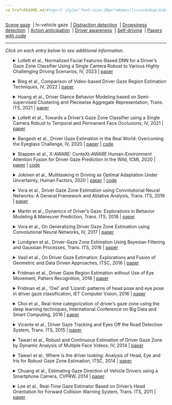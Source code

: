 ```yaml
---
<a href=README.md/#top><l style="font-size:30px">Home</l></a>&nbsp;&nbsp;| <a href=behavioral.md><l style="font-size:30px">Behavioral</l></a>&nbsp;&nbsp;| <l style="font-size:35px">Applications</l>&nbsp;&nbsp;| <a href=datasets.md><l style="font-size:30px">Datasets</l></a>&nbsp;&nbsp;
---
```


[Scene gaze](scene_gaze.md)&nbsp;&nbsp;| In-vehicle gaze&nbsp;&nbsp;| [Distraction detection](distraction_detection.md)&nbsp;&nbsp;| [Drowsiness detection](drowsiness_detection.md)&nbsp;&nbsp;| [Action anticipation](action_anticipation.md)&nbsp;&nbsp;| [Driver awareness](driver_awareness.md)&nbsp;&nbsp;| [Self-driving](self-driving.md)&nbsp;&nbsp;| [Papers with code](papers_with_code.md)&nbsp;&nbsp;
___
*Click on each entry below to see additional information.*
<ul><a name=2023_IV_Lollett></a>
<details close>
<summary>Lollett et al., Normalized Facial Features-Based DNN for a Driver’s Gaze Zone Classifier Using a Single Camera Robust to Various Highly Challenging Driving Scenarios, IV, 2023 | <a href=https://doi.org/10.1109/IV55152.2023.10186697>paper</a></summary>
<ul>
Dataset(s): private
</ul>
<ul>
<pre>
@inproceedings{2023_IV_Lollett,
    author = "Lollett, Catherine and Kamezaki, Mitsuhiro and Sugano, Shigeki",
    booktitle = "2023 IEEE Intelligent Vehicles Symposium (IV)",
    organization = "IEEE",
    pages = "1--8",
    title = "Normalized Facial Features-Based DNN for a Driver’s Gaze Zone Classifier Using a Single Camera Robust to Various Highly Challenging Driving Scenarios",
    year = "2023"
}
</pre>
</ul>
</ul>
<ul><a name=2022_IV_Bieg></a>
<details close>
<summary>Bieg et al., Comparison of Video-based Driver Gaze Region Estimation Techniques, IV, 2022 | <a href=https://doi.org/10.1109/IV51971.2022.9827145>paper</a></summary>
<ul>
Dataset(s): private
</ul>
<ul>
<pre>
@inproceedings{2022_IV_Bieg,
    author = "Bieg, Hans-Joachim and Strobel, Simon and Fischer, Matthias S and La{\ss}mann, Paula",
    booktitle = "2022 IEEE Intelligent Vehicles Symposium (IV)",
    organization = "IEEE",
    pages = "382--389",
    title = "Comparison of Video-based Driver Gaze Region Estimation Techniques",
    year = "2022"
}
</pre>
</ul>
</ul>
<ul><a name=2021_T-ITS_Huang></a>
<details close>
<summary>Huang et al., Driver Glance Behavior Modeling based on Semi-supervised Clustering and Piecewise Aggregate Representation, Trans. ITS, 2021 | <a href=https://doi.org/10.1109/TITS.2021.3080322>paper</a></summary>
<ul>
Dataset(s): private
</ul>
<ul>
<pre>
@article{2021_T-ITS_Huang,
    author = "Huang, Jianling and Long, Yan and Zhao, Xiaohua",
    journal = "IEEE Transactions on Intelligent Transportation Systems",
    publisher = "IEEE",
    title = "Driver Glance Behavior Modeling Based on Semi-Supervised Clustering and Piecewise Aggregate Representation",
    year = "2021"
}
</pre>
</ul>
</ul>
<ul><a name=2021_IV_Lollett></a>
<details close>
<summary>Lollett et al., Towards a Driver’s Gaze Zone Classifier using a Single Camera Robust to Temporal and Permanent Face Occlusions, IV, 2021 | <a href=https://doi.org/0.1109/IV48863.2021.9575367>paper</a></summary>
<ul>
Dataset(s): private
</ul>
<ul>
<pre>
@inproceedings{2021_IV_Lollett,
    author = "Lollett, Catherine and Kamezaki, Mitsuhiro and Sugano, Shigeki",
    booktitle = "2021 IEEE Intelligent Vehicles Symposium (IV)",
    organization = "IEEE",
    pages = "578--585",
    title = "Towards a Driver's Gaze Zone Classifier using a Single Camera Robust to Temporal and Permanent Face Occlusions",
    year = "2021"
}
</pre>
</ul>
</ul>
<ul><a name=2020_IV_Rangesh></a>
<details close>
<summary>Rangesh et al., Driver Gaze Estimation in the Real World: Overcoming the Eyeglass Challenge, IV, 2020 | <a href=https://doi.org/10.1109/IV47402.2020.9304573>paper</a> | <a href=https://github.com/arangesh/GPCycleGAN>code</a></summary>
<ul>
Dataset(s): LISA v3
</ul>
<ul>
<pre>
@inproceedings{2020_IV_Rangesh,
    author = "Rangesh, Akshay and Zhang, Bowen and Trivedi, Mohan M",
    booktitle = "IV",
    title = "Driver gaze estimation in the real world: Overcoming the eyeglass challenge",
    year = "2020"
}
</pre>
</ul>
</ul>
<ul><a name=2020_ICMI_Stappen></a>
<details close>
<summary>Stappen et al., X-AWARE: ConteXt-AWARE Human-Environment Attention Fusion for Driver Gaze Prediction in the Wild, ICMI, 2020 | <a href=https://doi.org/10.1145/3382507.3417967>paper</a> | <a href=https://github.com/lstappen/XAWARE>code</a></summary>
<ul>
Dataset(s): <a href=datasets.md#DGW>DGW</a>
</ul>
<ul>
<pre>
@inproceedings{2020_ICMI_Stappen,
    author = {Stappen, Lukas and Rizos, Georgios and Schuller, Bj{\"o}rn},
    booktitle = "ICMI",
    title = "X-AWARE: ConteXt-AWARE Human-Environment Attention Fusion for Driver Gaze Prediction in the Wild",
    year = "2020"
}
</pre>
</ul>
</ul>
<ul><a name=2020_HumanFactors_Jokinen></a>
<details close>
<summary>Jokinen et al., Multitasking in Driving as Optimal Adaptation Under Uncertainty, Human Factors, 2020 | <a href=https://doi.org/10.1177/0018720820927687>paper</a> | <a href=https://gitlab.com/jokinenj/multitasking-driving>code</a></summary>
<ul>
Dataset(s): private
</ul>
<ul>
<pre>
@article{2020_HumanFactors_Jokinen,
    author = "Jokinen, Jussi PP and Kujala, Tuomo and Oulasvirta, Antti",
    journal = "Human factors",
    number = "8",
    pages = "1324--1341",
    publisher = "Sage Publications Sage CA: Los Angeles, CA",
    title = "Multitasking in driving as optimal adaptation under uncertainty",
    volume = "63",
    year = "2021"
}
</pre>
</ul>
</ul>
<ul><a name=2018_TIV_Vora></a>
<details close>
<summary>Vora et al., Driver Gaze Zone Estimation using Convolutional Neural Networks: A General Framework and Ablative Analysis, Trans. ITS, 2019 | <a href=https://doi.org/10.1109/TIV.2018.2843120>paper</a></summary>
<ul>
Dataset(s): private
</ul>
<ul>
<pre>
@article{2018_TIV_Vora,
    author = "Vora, Sourabh and Rangesh, Akshay and Trivedi, Mohan Manubhai",
    journal = "IEEE Transactions on Intelligent Vehicles",
    number = "3",
    pages = "254--265",
    title = "Driver gaze zone estimation using convolutional neural networks: A general framework and ablative analysis",
    volume = "3",
    year = "2018"
}
</pre>
</ul>
</ul>
<ul><a name=2018_TIV_Martin></a>
<details close>
<summary>Martin et al., Dynamics of Driver’s Gaze: Explorations in Behavior Modeling & Maneuver Prediction, Trans. ITS, 2018 | <a href=https://doi.org/10.1109/TIV.2018.2804160>paper</a></summary>
<ul>
Dataset(s): private
</ul>
<ul>
<pre>
@article{2018_TIV_Martin,
    author = "Martin, Sujitha and Vora, Sourabh and Yuen, Kevan and Trivedi, Mohan Manubhai",
    journal = "IEEE Transactions on Intelligent Vehicles",
    number = "2",
    pages = "141--150",
    title = "Dynamics of driver's gaze: Explorations in behavior modeling and maneuver prediction",
    volume = "3",
    year = "2018"
}
</pre>
</ul>
</ul>
<ul><a name=2017_IV_Vora></a>
<details close>
<summary>Vora et al., On Generalizing Driver Gaze Zone Estimation using Convolutional Neural Networks, IV, 2017 | <a href=https://doi.org/10.1109/IVS.2017.7995822>paper</a></summary>
<ul>
Dataset(s): private
</ul>
<ul>
<pre>
@inproceedings{2017_IV_Vora,
    author = "Vora, Sourabh and Rangesh, Akshay and Trivedi, Mohan M",
    booktitle = "IV",
    title = "On generalizing driver gaze zone estimation using convolutional neural networks",
    year = "2017"
}
</pre>
</ul>
</ul>
<ul><a name=2016_T-ITS_Lundgren></a>
<details close>
<summary>Lundgren et al., Driver-Gaze Zone Estimation Using Bayesian Filtering and Gaussian Processes, Trans. ITS, 2016 | <a href=https://doi.org/10.1109/TITS.2016.2526050>paper</a></summary>
<ul>
Dataset(s): private
</ul>
<ul>
<pre>
@article{2016_T-ITS_Lundgren,
    author = "Lundgren, Malin and Hammarstrand, Lars and McKelvey, Tomas",
    journal = "IEEE Transactions on Intelligent Transportation Systems",
    number = "10",
    pages = "2739--2750",
    publisher = "IEEE",
    title = "Driver-gaze zone estimation using Bayesian filtering and Gaussian processes",
    volume = "17",
    year = "2016"
}
</pre>
</ul>
</ul>
<ul><a name=2016_ITSC_Vasli></a>
<details close>
<summary>Vasli et al., On Driver Gaze Estimation: Explorations and Fusion of Geometric and Data Driven Approaches, ITSC, 2016 | <a href=https://doi.org/10.1109/ITSC.2016.7795623>paper</a></summary>
<ul>
Dataset(s): private
</ul>
<ul>
<pre>
@inproceedings{2016_ITSC_Vasli,
    author = "Vasli, Borhan and Martin, Sujitha and Trivedi, Mohan Manubhai",
    booktitle = "ITSC",
    title = "On driver gaze estimation: Explorations and fusion of geometric and data driven approaches",
    year = "2016"
}
</pre>
</ul>
</ul>
<ul><a name=2016_IS_Fridman></a>
<details close>
<summary>Fridman et al., Driver Gaze Region Estimation without Use of Eye Movement, Pattern Recognition, 2016 | <a href=https://doi.org/10.1109/MIS.2016.47>paper</a></summary>
<ul>
Dataset(s): private
</ul>
<ul>
<pre>
@article{2016_IS_Fridman,
    author = "Fridman, Lex and Langhans, Philipp and Lee, Joonbum and Reimer, Bryan",
    journal = "IEEE Intelligent Systems",
    number = "3",
    pages = "49--56",
    title = "Driver gaze region estimation without use of eye movement",
    volume = "31",
    year = "2016"
}
</pre>
</ul>
</ul>
<ul><a name=2016_IET_Fridman></a>
<details close>
<summary>Fridman et al., ‘Owl’ and ‘Lizard’: patterns of head pose and eye pose in driver gaze classification, IET Computer Vision, 2016 | <a href=https://doi.org/10.1049/iet-cvi.2015.0296>paper</a></summary>
<ul>
Dataset(s): private
</ul>
<ul>
<pre>
@article{2016_IET_Fridman,
    author = "Fridman, Lex and Lee, Joonbum and Reimer, Bryan and Victor, Trent",
    journal = "IET Computer Vision",
    number = "4",
    pages = "308--314",
    title = "‘Owl’and ‘Lizard’: Patterns of head pose and eye pose in driver gaze classification",
    volume = "10",
    year = "2016"
}
</pre>
</ul>
</ul>
<ul><a name=2016_BigComp_Choi></a>
<details close>
<summary>Choi et al., Real-time categorization of driver’s gaze zone using the deep learning techniques, International Conference on Big Data and Smart Computing, 2016 | <a href=https://doi.org/10.1109/BIGCOMP.2016.7425813>paper</a></summary>
<ul>
Dataset(s): private
</ul>
<ul>
<pre>
@inproceedings{2016_BigComp_Choi,
    author = "Choi, In-Ho and Hong, Sung Kyung and Kim, Yong-Guk",
    booktitle = "ICBDSC",
    title = "Real-time categorization of driver's gaze zone using the deep learning techniques",
    year = "2016"
}
</pre>
</ul>
</ul>
<ul><a name=2015_T-ITS_Vicente></a>
<details close>
<summary>Vicente et al., Driver Gaze Tracking and Eyes Off the Road Detection System, Trans. ITS, 2015 | <a href=https://doi.org/10.1109/TITS.2015.2396031>paper</a></summary>
<ul>
Dataset(s): private
</ul>
<ul>
<pre>
@article{2015_T-ITS_Vicente,
    author = "Vicente, Francisco and Huang, Zehua and Xiong, Xuehan and De la Torre, Fernando and Zhang, Wende and Levi, Dan",
    journal = "IEEE Transactions on Intelligent Transportation Systems",
    number = "4",
    pages = "2014--2027",
    title = "Driver gaze tracking and eyes off the road detection system",
    volume = "16",
    year = "2015"
}
</pre>
</ul>
</ul>
<ul><a name=2014_IV_Tawari></a>
<details close>
<summary>Tawari et al., Robust and Continuous Estimation of Driver Gaze Zone by Dynamic Analysis of Multiple Face Videos, IV, 2014 | <a href=https://doi.org/10.1109/IVS.2014.6856607>paper</a></summary>
<ul>
Dataset(s): private
</ul>
<ul>
<pre>
@inproceedings{2014_IV_Tawari,
    author = "Tawari, Ashish and Trivedi, Mohan M",
    booktitle = "IV",
    title = "Robust and continuous estimation of driver gaze zone by dynamic analysis of multiple face videos",
    year = "2014"
}
</pre>
</ul>
</ul>
<ul><a name=2014_ITSC_Tawari></a>
<details close>
<summary>Tawari et al., Where is the driver looking: Analysis of Head, Eye and Iris for Robust Gaze Zone Estimation, ITSC, 2014 | <a href=https://doi.org/10.1109/ITSC.2014.6957817>paper</a></summary>
<ul>
Dataset(s): private
</ul>
<ul>
<pre>
@inproceedings{2014_ITSC_Tawari,
    author = "Tawari, Ashish and Chen, Kuo Hao and Trivedi, Mohan M",
    booktitle = "ITSC",
    title = "Where is the driver looking: Analysis of head, eye and iris for robust gaze zone estimation",
    year = "2014"
}
</pre>
</ul>
</ul>
<ul><a name=2014_CVPRW_Chuang></a>
<details close>
<summary>Chuang et al., Estimating Gaze Direction of Vehicle Drivers using a Smartphone Camera, CVPRW, 2014 | <a href=https://www.cv-foundation.org//openaccess/content_cvpr_workshops_2014/W03/papers/Chuang_Estimating_Gaze_Direction_2014_CVPR_paper.pdf>paper</a></summary>
<ul>
Dataset(s): private
</ul>
<ul>
<pre>
@inproceedings{2014_CVPRW_Chuang,
    author = "Chuang, Meng-Che and Bala, Raja and Bernal, Edgar A and Paul, Peter and Burry, Aaron",
    booktitle = "CVPRW",
    title = "Estimating gaze direction of vehicle drivers using a smartphone camera",
    year = "2014"
}
</pre>
</ul>
</ul>
<ul><a name=2011_T-ITS_Lee></a>
<details close>
<summary>Lee et al., Real-Time Gaze Estimator Based on Driver’s Head Orientation for Forward Collision Warning System, Trans. ITS, 2011 | <a href=https://doi.org/10.1109/TITS.2010.2091503>paper</a></summary>
<ul>
Dataset(s): private
</ul>
<ul>
<pre>
@article{2011_T-ITS_Lee,
    author = "Lee, Sung Joo and Jo, Jaeik and Jung, Ho Gi and Park, Kang Ryoung and Kim, Jaihie",
    journal = "IEEE Transactions on Intelligent Transportation Systems",
    number = "1",
    pages = "254--267",
    title = "Real-time gaze estimator based on driver's head orientation for forward collision warning system",
    volume = "12",
    year = "2011"
}
</pre>
</ul>
</ul>

